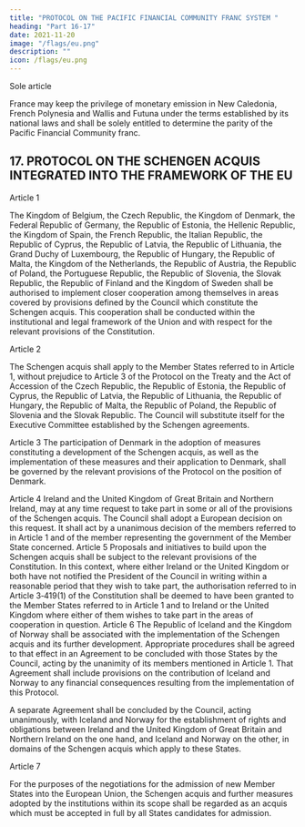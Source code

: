 ```yaml
---
title: "PROTOCOL ON THE PACIFIC FINANCIAL COMMUNITY FRANC SYSTEM "
heading: "Part 16-17"
date: 2021-11-20
image: "/flags/eu.png"
description: ""
icon: /flags/eu.png
---
```



<!-- THE HIGH CONTRACTING PARTIES,
DESIRING to take into account a particular point relating to France,
HAVE AGREED upon the following provisions, which shall be annexed to the Treaty establishing a Constitution for
Europe:
 -->
Sole article

France may keep the privilege of monetary emission in New Caledonia, French Polynesia and Wallis
and Futuna under the terms established by its national laws and shall be solely entitled to determine
the parity of the Pacific Financial Community franc.


## 17. PROTOCOL ON THE SCHENGEN ACQUIS INTEGRATED INTO THE FRAMEWORK OF THE EU

<!-- THE HIGH CONTRACTING PARTIES,
RECALLING that the provisions of the Schengen acquis consisting of the Agreements on the gradual abolition of checks
at common borders, signed by some Member States of the European Union in Schengen on 14 June 1985 and on
19 June 1990, as well as related agreements and rules adopted on the basis of these agreements, have been integrated
into the framework of the European Union by a Protocol annexed to the Treaty on European Union and to the Treaty
establishing the European Community;

DESIRING to preserve the Schengen acquis, as developed since the entry into force of the abovementioned Protocol,
within the framework of the Constitution, and to develop this acquis in order to contribute towards achieving the
objective of offering citizens of the Union an area of freedom, security and justice without internal borders;
TAKING INTO ACCOUNT the special position of Denmark;
TAKING INTO ACCOUNT the fact that Ireland and the United Kingdom of Great Britain and Northern Ireland do not
participate in all the provisions of the Schengen acquis; provision should, however, be made to allow those Member
States to accept other provisions of this acquis in full or in part;
RECOGNISING that, as a consequence, it is necessary to make use of the provisions of the Constitution concerning
closer cooperation between some Member States;
TAKING INTO ACCOUNT the need to maintain a special relationship with the Republic of Iceland and the Kingdom of
Norway, both States being bound by the provisions of the Nordic passport union, together with the Nordic States which
are members of the European Union;
HAVE AGREED UPON the following provisions, which shall be annexed to the Treaty establishing a Constitution for
Europe, -->

Article 1

The Kingdom of Belgium, the Czech Republic, the Kingdom of Denmark, the Federal Republic of Germany, the Republic of Estonia, the Hellenic Republic, the Kingdom of Spain, the French Republic, the Italian Republic, the Republic of Cyprus, the Republic of Latvia, the Republic of Lithuania, the
Grand Duchy of Luxembourg, the Republic of Hungary, the Republic of Malta, the Kingdom of the
Netherlands, the Republic of Austria, the Republic of Poland, the Portuguese Republic, the Republic
of Slovenia, the Slovak Republic, the Republic of Finland and the Kingdom of Sweden shall be
authorised to implement closer cooperation among themselves in areas covered by provisions
defined by the Council which constitute the Schengen acquis. This cooperation shall be conducted
within the institutional and legal framework of the Union and with respect for the relevant provisions
of the Constitution.

Article 2

The Schengen acquis shall apply to the Member States referred to in Article 1, without prejudice to
Article 3 of the Protocol on the Treaty and the Act of Accession of the Czech Republic, the Republic
of Estonia, the Republic of Cyprus, the Republic of Latvia, the Republic of Lithuania, the Republic of
Hungary, the Republic of Malta, the Republic of Poland, the Republic of Slovenia and the Slovak
Republic. The Council will substitute itself for the Executive Committee established by the Schengen
agreements.

Article 3
The participation of Denmark in the adoption of measures constituting a development of the
Schengen acquis, as well as the implementation of these measures and their application to Denmark,
shall be governed by the relevant provisions of the Protocol on the position of Denmark.

Article 4
Ireland and the United Kingdom of Great Britain and Northern Ireland, may at any time request to
take part in some or all of the provisions of the Schengen acquis.
The Council shall adopt a European decision on this request. It shall act by a unanimous decision of
the members referred to in Article 1 and of the member representing the government of the Member
State concerned.
Article 5
Proposals and initiatives to build upon the Schengen acquis shall be subject to the relevant provisions
of the Constitution.
In this context, where either Ireland or the United Kingdom or both have not notified the President of
the Council in writing within a reasonable period that they wish to take part, the authorisation
referred to in Article 3‑419(1) of the Constitution shall be deemed to have been granted to the
Member States referred to in Article 1 and to Ireland or the United Kingdom where either of them
wishes to take part in the areas of cooperation in question.
Article 6
The Republic of Iceland and the Kingdom of Norway shall be associated with the implementation of
the Schengen acquis and its further development. Appropriate procedures shall be agreed to that effect
in an Agreement to be concluded with those States by the Council, acting by the unanimity of its
members mentioned in Article 1. That Agreement shall include provisions on the contribution of
Iceland and Norway to any financial consequences resulting from the implementation of this Protocol.

A separate Agreement shall be concluded by the Council, acting unanimously, with Iceland and
Norway for the establishment of rights and obligations between Ireland and the United Kingdom of
Great Britain and Northern Ireland on the one hand, and Iceland and Norway on the other, in
domains of the Schengen acquis which apply to these States.

Article 7

For the purposes of the negotiations for the admission of new Member States into the European
Union, the Schengen acquis and further measures adopted by the institutions within its scope shall be
regarded as an acquis which must be accepted in full by all States candidates for admission.


